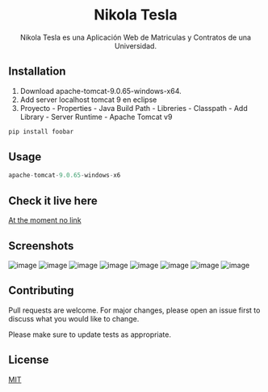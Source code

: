 <h1 align="center">Nikola Tesla</h1>

<p align="center">
  Nikola Tesla es una Aplicación Web de Matriculas y Contratos de una Universidad.
</p>

## Installation

1. Download apache-tomcat-9.0.65-windows-x64.
2. Add server localhost tomcat 9 en eclipse
3. Proyecto - Properties - Java Build Path - Libreries - Classpath - Add Library - Server Runtime - Apache Tomcat v9

```bash
pip install foobar
```

## Usage

```python
apache-tomcat-9.0.65-windows-x6
```

## Check it live here

[At the moment no link]()

## Screenshots

![image](https://user-images.githubusercontent.com/85379478/219694115-d2cf6780-be56-43d0-aa65-eb5faffdc04e.png)
![image](https://user-images.githubusercontent.com/85379478/219693602-44b3f4e8-b101-422b-98e2-846bf339ed93.png)
![image](https://user-images.githubusercontent.com/85379478/219692977-6b881025-b215-402f-9673-5cb6145c557f.png)
![image](https://user-images.githubusercontent.com/85379478/219693228-57831c59-7a56-4dbd-9d5f-95feaf5a6dfa.png)
![image](https://user-images.githubusercontent.com/85379478/219693298-0ab21ed6-f087-4a00-bd0d-787f6056c3c1.png)
![image](https://user-images.githubusercontent.com/85379478/219693360-3b5f47c7-9d3a-4c19-ab6a-8fea58aea7a2.png)
![image](https://user-images.githubusercontent.com/85379478/219693433-29f3103b-44f0-48a5-b4f0-a45592809238.png)
![image](https://user-images.githubusercontent.com/85379478/219693482-42cc13dc-48cb-40c8-8bba-3945e77880e2.png)


## Contributing

Pull requests are welcome. For major changes, please open an issue first
to discuss what you would like to change.

Please make sure to update tests as appropriate.

## License

[MIT](https://choosealicense.com/licenses/mit/)
